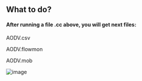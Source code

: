 ## What to do?
#### After running a file .cc above, you will get next files: 

AODV.csv

AODV.flowmon

AODV.mob

![image](https://user-images.githubusercontent.com/122405130/224842451-d7704a45-ad88-4ca0-a4dd-c635571c26e7.png)

